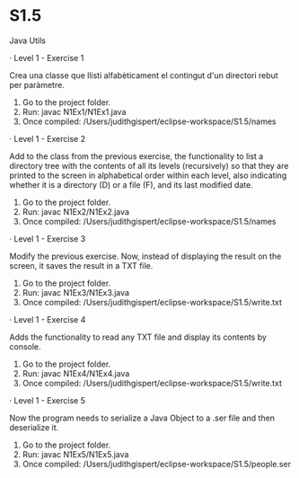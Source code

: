 # S1.5
Java Utils


· Level 1 - Exercise 1

Crea una classe que llisti alfabèticament el contingut d'un directori rebut per paràmetre.

1. Go to the project folder.
2. Run: javac N1Ex1/N1Ex1.java
3. Once compiled: /Users/judithgispert/eclipse-workspace/S1.5/names

· Level 1 - Exercise 2

Add to the class from the previous exercise, the functionality to list a directory tree with the contents of all its levels (recursively) so that they are printed to the screen in alphabetical order within each level, also indicating whether it is a directory (D) or a file (F), and its last modified date.

1. Go to the project folder.
2. Run: javac N1Ex2/N1Ex2.java
3. Once compiled: /Users/judithgispert/eclipse-workspace/S1.5/names

· Level 1 - Exercise 3

Modify the previous exercise. Now, instead of displaying the result on the screen, it saves the result in a TXT file.

1. Go to the project folder.
2. Run: javac N1Ex3/N1Ex3.java
3. Once compiled: /Users/judithgispert/eclipse-workspace/S1.5/write.txt

· Level 1 - Exercise 4

Adds the functionality to read any TXT file and display its contents by console.

1. Go to the project folder.
2. Run: javac N1Ex4/N1Ex4.java
3. Once compiled: /Users/judithgispert/eclipse-workspace/S1.5/write.txt

· Level 1 - Exercise 5

Now the program needs to serialize a Java Object to a .ser file and then deserialize it.

1. Go to the project folder.
2. Run: javac N1Ex5/N1Ex5.java
3. Once compiled: /Users/judithgispert/eclipse-workspace/S1.5/people.ser
